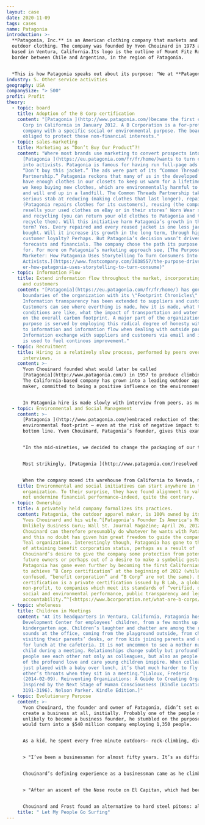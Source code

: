 ```yaml
---
layout: case
date: 2020-11-09
tags: cases
name: Patagonia
introduction: >-
  **Patagonia, Inc.** is an American clothing company that markets and sells
  outdoor clothing. The company was founded by Yvon Chouinard in 1973 and is
  based in Ventura, California.Its logo is the outline of Mount Fitz Roy, the
  border between Chile and Argentina, in the region of Patagonia.


  *This is how Patagonia speaks out about its purpose: "We at **Patagonia** know that all life on earth is threatened with extinction. We make it our goal to use all our resources to do something about it: our company, our investments, our voice and our imagination." ^\[test]*
industry: S. Other service activities
geography: USA
companySize: "> 500"
profit: Profit
theory:
  - topic: board
    title: Adoption of the B Corp certification
    content: "[Patagonia ](http://www.patagonia.com/)became the first certified B
      Corp in California in January 2012. A B Corporation is a for-profit
      company with a specific social or environmental purpose. The board is
      obliged to protect these non-financial interests."
  - topic: sales-marketing
    title: Marketing as “Don’t Buy Our Product”?!
    content: "Where most brands use marketing to convert prospects into customers,
      [Patagonia ](https://eu.patagonia.com/fr/fr/home/)wants to turn customers
      into activists. Patagonia is famous for having run full-page ads reading,
      “Don’t buy this jacket.” The ads were part of its “Common Threads
      Partnership.” Patagonia reckons that many of us in the developed world
      have enough clothes in our closets to keep us warm for a lifetime. And yet
      we keep buying new clothes, which are environmentally harmful to produce
      and will end up in a landfill. The Common Threads Partnership takes a
      serious stab at reducing (making clothes that last longer), repairing
      (Patagonia repairs clothes for its customers), reusing (the company
      resells your used clothes on eBay or in their stores’ Worn Wear section),
      and recycling (you can return your old clothes to Patagonia and they
      recycle them). Will this initiative harm Patagonia’s growth in the short
      term? Yes. Every repaired and every reused jacket is one less jacket
      bought. Will it increase its growth in the long term, through higher
      customer loyalty? Perhaps. But Patagonia’s decision wasn’t driven by
      forecasts and financials. The company chose the path its purpose called
      for. For more on Patagonia’s marketing approach see, [The Purpose-Driven
      Marketer: How Patagonia Uses Storytelling To Turn Consumers Into
      Activists.](https://www.fastcompany.com/3038557/the-purpose-driven-market\
      er-how-patagonia-uses-storytelling-to-turn-consume)"
  - topic: Information Flow
    title: Extend information flow throughout the market, incorporating suppliers
      and customers
    content: "[Patagonia](https://eu.patagonia.com/fr/fr/home/) has gone beyond the
      boundaries of the organization with its \"Footprint Chronicles\".
      Information transparency has been extended to suppliers and customers.
      Customers can see where everthing is made, how it is made, what the
      conditions are like, what the impact of transportation and water usage is
      on the overall carbon footprint. A major part of the organization's
      purpose is served by employing this radical degree of honesty with regard
      to information and information flow when dealing with outside parties.
      Information exchange with suppliers and customers via email and internet
      is used to fuel continous improvement."
  - topic: Recruitment
    title: Hiring is a relatively slow process, performed by peers over multiple
      interviews.
    content: >-
      Yvon Chouinard founded what would later be called
      [Patagonia](http://www.patagonia.com/) in 1957 to produce climbing pitons.
      The California-based company has grown into a leading outdoor apparel
      maker, committed to being a positive influence on the environment.


      In Patagonia hire is made slowly with interview from peers, as much as possible from withiɳ.
  - topic: Environmental and Social Management
    content: >-
      [Patagonia ](http://www.patagonia.com/)embraced reduction of their
      environmental foot-print ― even at the risk of negative impact to the
      bottom line. Yvon Chouinard, Patagonia’s founder, gives this example:


      "In the mid-nineties, we decided to change the packaging of our thermal underwear. We were using a thick, wraparound cardboard header inside a heavy Ziploc plastic bag... For the heavier-weight expedition underwear, we decided to go without any packaging at all and hang them up like regular clothing... For the underwear made of lighter-weight material, we just rolled them up and put a rubber band around them. We were warned to be prepared for a 30 percent cut in sales... we were competing with companies...extremely competitive with their packaging... We did it anyway because it was the right thing to do. The first year this practice kept twelve tons of material from being shipped around the world... and being dumped into landfills... it saved the company $150,000 in unnecessary packaging... (and) brought us a 25 percent increase in thermal underwear sales. Since they weren’t hidden away in a package and had to be displayed like the regular clothing, people could feel the material and appreciate the quality. And since they were displayed like the other clothes, we were forced to make our underwear look like regular clothing, to the point that now most Capilene underwear tops can be worn as a regular shirt, fulfilling our goal of making clothes that are multifunctional."


      Most strikingly, [Patagonia ](http://www.patagonia.com/)resolved in the summer of 1994 to replace all conventionally grown cotton with organic cotton... The raw material cost three times more, and the cotton product line was reduced from 91 styles to 66. It was a big risk. And yet Patagonia felt there was no alternative... cotton fields that covered only three percent of the world’s farmland were responsible for 10 percent of the worldwide use of pesticide and 25 percent of the use of insecticides. Against all expectations, Patagonia’s organic cotton program turned out to be financially beneficial. More importantly, it has convinced others in the industry to follow suit.


      When the company moved its warehouse from California to Nevada, many colleagues moved too. Some realized that Nevada has lots of wild country and federal land, but very little of it was protected as wilderness. Four employees took the initiative. They got support from company leaders in the form of salries and facilities. They built a broad coalition, went to Washington, and lobbied. As a result, 1.2 million acres of wilderness were protected. ^\[Source: Laloux, Frederic. Reinventing Organizations. Nelson Parker (2014), pages 160-172]
    title: Environmental and social initiatives can start anywhere in the
      organization. To their surprise, they have found alignment to values may
      not undermine financial performance―indeed, quite the contrary.
  - topic: Ownership
    title: A privately held company formalizes its practices.
    content: Patagonia, the outdoor apparel maker, is 100% owned by its founder,
      Yves Chouinard and his wife.^[Patagonia's Founder Is America's Most
      Unlikely Business Guru; Wall St. Journal Magazine; April 26, 2012] Mr.
      Chouinard can therefore presumably do whatever he wants with Patagonia,
      and this no doubt has given him great freedom to guide the company into a
      Teal organization. Interestingly though, Patagonia has gone to the trouble
      of attaining benefit corporation status, perhaps as a result of
      Chouinard’s desire to give the company some protection from potential
      future owners or perhaps out of a desire to make a symbolic gesture.
      Patagonia has gone even further by becoming the first Californian company
      to achieve “B Corp certification” at the beginning of 2012 (while often
      confused, “benefit corporation” and “B Corp” are not the same). B Corp
      certification is a private certification issued by B Lab, a global
      non-profit, to companies which meet its standards of “verified, overall
      social and environmental performance, public transparency and legal
      accountability.”^[<https://www.bcorporation.net/what-are-b-corps/about-b-lab>]
  - topic: wholeness
    title: Children in Meetings
    content: "At its headquarters in Ventura, California, Patagonia hosts a Child
      Development Center for employees’ children, from a few months up to
      kindergarten age. Children’s laughter and chatter are among the regular
      sounds at the office, coming from the playground outside, from children
      visiting their parents’ desks, or from kids joining parents and colleagues
      for lunch at the cafeteria. It is not uncommon to see a mother nursing her
      child during a meeting. Relationships change subtly but profoundly when
      people see each other not only as colleagues, but also as people capable
      of the profound love and care young children inspire. When colleagues have
      just played with a baby over lunch, it’s that much harder to fly at each
      other’s throats when they sit in a meeting.^[Laloux, Frederic
      (2014-02-09). Reinventing Organizations: A Guide to Creating Organizations
      Inspired by the Next Stage of Human Consciousness (Kindle Locations
      3191-3196). Nelson Parker. Kindle Edition.]"
  - topic: Evolutionary Purpose
    content: >-
      Yvon Chouinard, the founder and owner of Patagonia, didn’t set out to
      create a business at all, initially. Probably one of the people most
      unlikely to become a business founder, he stumbled on the purpose that
      would turn into a $540 million company employing 1,350 people.


      As a kid, he spent every free minute outdoors— rock-climbing, diving, and training hawks for hunting. A misfit in school, Chouinard remembers that the classroom was mostly “an opportunity for me to practice holding my breath, so that on weekends I could free-dive deeper to catch the abundant abalone and lobster off the Malibu coast.” When he left school, he lived with no income, finding shelter in shacks on the beach or near the mountains, hopping on freight trains in pursuit of the next climb or dive. In 1957, he bought a used coal-fired forge from a junkyard and taught himself blacksmithing to make his own climbing pitons. When a few friends asked him to produce pitons for them, he found a way to sustain his simple lifestyle. For years, he would fabricate pitons in the winter months, making just enough money to spend April to July on the walls of Yosemite, devote the summer to the mountains of Wyoming, and then go back to Yosemite in the fall until snow fell in November. He wouldn’t have been considered a businessman by anybody, least of all himself. Now, as the owner of a multimillion-dollar company, he has turned into one, but he hasn’t lost sight of the lights and shadows of the profession:


      > "I’ve been a businessman for almost fifty years. It’s as difficult for me to say those words as it is for someone to admit to being an alcoholic or a lawyer. I’ve never respected the profession. It’s business that has to take the majority of the blame for being the enemy of nature, for destroying native cultures, for taking from the poor and giving to the rich, and poisoning the earth with the effluent from its factories. Yet business can produce food, cure disease, control population, employ people, and generally enrich our lives. And it can do these good things and make a profit without losing its soul."^\[Yvon Chouinard, Let My People Go Surfing, p. 3.]


      Chouinard’s defining experience as a businessman came as he climbed up a mountain in 1970.


      > "After an ascent of the Nose route on El Capitan, which had been pristine a few summers earlier, I came home disgusted with the degradation I had seen. The repeated hammering of hard steel pitons, during both placement and removal in the same fragile cracks, were severely disfiguring the rock. Frost \[his friend and partner in the forge] and I decided we would phase out the piton business. … Pitons were the mainstay of our business, but we were destroying the very rocks we loved."^\[Yvon Chouinard, Let My People Go Surfing, p. 31.]


      Chouinard and Frost found an alternative to hard steel pitons: aluminum chocks that can be wedged by hand and leave the rock unaltered. Two years later, Chouinard edited his first product catalog, and within a few months, the piton business was done; chocks sold faster than they could be made. Yvon Chouinard stumbled upon a need of the climbing world when he found a way for the activity he and others loved not to create environmental damage.^\[Laloux, Frederic (2014-02-09). Reinventing Organizations: A Guide to Creating Organizations Inspired by the Next Stage of Human Consciousness (Kindle Locations 4267-4295). Nelson Parker. Kindle Edition]
    title: " Let My People Go Surfing"
---
```

